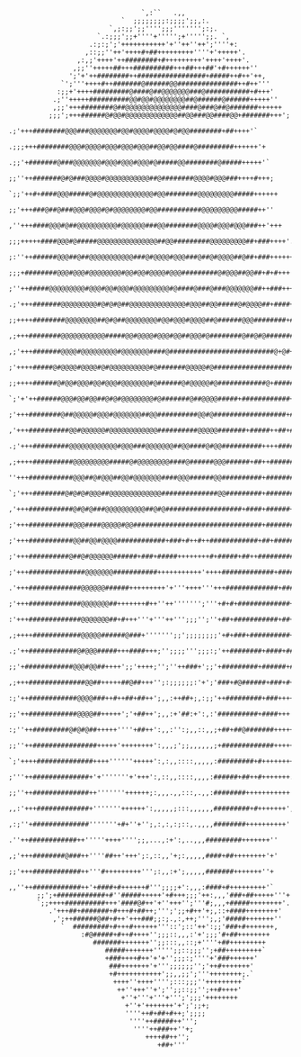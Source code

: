 

                                     `,:``   .,,
                                `  ;;;;;;;;:;;;;';;,:.
                             `,;:;;';;'''';;;''''''';:;.
                          `.:;;;';;+''''+''''';+''''';;. `,
                        .:;:;';'+++++++++++'+''++''++';''''+:
                       ,::;;''++'++++#+##+++++++++''''+'+++++'.
                     ,:,;'++++'++########+#+++++++++'++++'++++'.
                    ,;;''+++++##+++##########+++##+++##'+#++++++''
                   ';'+'++########++#################+#####++#++'++,
                 `';'''++++#++#######@######@@###############++#++'''
                :;;+'++++#########@####@##@@@@@@@###@###########+#+++'
               .;''+++++##########@@#@@#@@@@@@@@##@######@######+++++''
               ,;;'+++########@##@@@@@@@@@@@@@@####@###@##@#######++++++
              ;;;';+++######@#@@#@@@@@@@@@@@@@##@@###@@####@@+#######+++';
             .;'+++########@@@###@@@@@@@#@@#@@@@#@@@@#@#@@########+##++++'`
            .;;;+++########@@@#@@@@#@@@#@@@#@@@##@@#@@####@#########++++++'+
            .;;'+#######@###@@@@@@@#@@@#@@@#@@@#@#####@@########@#####+++++'`
           ;;''++#######@#@###@@@@#@@@@@@@@@@@##@########@@@@#@@@###++++#+++;
          `;;'++#+####@@@#####@#@@@@@@@@@@@@@@#@@########@@@@@@@@@#####++++++
           ;;'+++###@##@###@@@#@@@#@#@@@@@@@@#@@###########@@@@@@@@@#####++''
          ,''+++####@@@#@##@@@@@@@@@@#@@@@@@###@@########@@@@#@@@#@@@###++'+++
        ;;;+++++####@@@#@#####@@@@@@@@@@@@@@@##@@#########@@@@@@@@@##+###++++'.
        ;:''++######@@@##@##@@@@@@@@@@@###@#@@@@#@@@###@##@#@@@@##@##+###++++++
        ;;;+########@@@#@@@#@@@@@@@@#@@#@@#@@@@#@@@#########@#@@@##@@##+#+#+++',
        ;''++#####@@@@@@@@@#@@@#@@#@@@#@@@@@@@@@#@####@###@###@@@@@@@##++###+++:
      .;'+++#######@@@@@@@@@#@#@#@##@@@@@@@@@@@@@@#@@@##@@#####@#@@@@##+####++++
      ;;++++########@@@@@@@@##@#@##@@@@@@@@#@@#@@@#@@@@##@######@@@########+#+++
      ,;+++########@@@@@@@@@@@#####@@#@@@@#@@@#@@##@@@#@########@##@#@########++'
      ,;'+++#######@@@@#@@@@@@@@@#@@@@@@@####@##########################@+@#+++++,
      ;'++++#####@#@@@@#@@@@#@#@@@@@@@@@@#@#######@@@@@#@####################+++''
     ;;++++######@#@@#@@@#@@#@@@#@@@@@@@#@######@#@@@@@#@############@+#######+++'
     `;'+'++######@@@#@@#@@##@#@#@@@@@@@@#@#######@##@@@@#####+############+#+++''
      ;'+++########@##@@@@@#@@@#@@@@@@@##@@##########@@#@##################+#+'+'+;
      ,'+++##########@@#@@@@@@#@@@@@@@@@@@@##########@@@@@#######+#####++##+#+++'''
     .;'+++#########@@@@@@@@@@@@#@@@###@@@@@@@##@@####@#@@##########++++####+++++''
     ,;++++##########@@@@@@@@@#####@#@@@@@@@@####@######@@@######+##++########++++.
      ''+++###########@@@##@#@@@##@@#@@@@@@@####@@@######@@##########+#######++++'
     `;'+++########@#@#@#@@@##@@@@@@@@@@@@@##############@@#########+#########+''+
     ,'+++###########@#@#@###@@@@@@@@@@##@#@###################+####+######++++++',
     ;'+++###########@@@####@@@@@#@@################################+#########++'',
     ;'+++###########@@##@@#@@@@############+###+#++#++############+##+#####+#++'''
     ;'+++##########@##@#@@@@@@######+###+#####++++++++#+#####+##++###########++'''
     ;'+++##############@@@@@@@###########+++++++++++'++++#############+######+++'+
     .'+++#############@@@@@@######+++++++++'+'''++++'''+++#############+###+#+''+'
      ;'+++#############@@@@@@@##+++++++#++''++''''''';'''+#+#+#############+++++++
      :'+++#############@@@@@@@##+#+++'''+'''++''';;;'';''+##+###########+##++++++:
      ,;++++############@@@@@######@###+''''''';;';;;;;;;;'+#+###+##########++++'',
      .;'++############@#@@@#####+++####+++;'';;;;''';;;:;'++########+####+####+'';
       ;;'+############@@@#@@##++++';;'++++;'';''++###+';;'+#########+######+##+''
       ,;+++##############@@##+++++##@##+++'';:;;;;;;:'+';'###+#@######+###+#++'''
       :;'++############@@@@###++#++##+##++';,,:++##+;,:;;'++#########+###+++++'''
       ;;'++############@@@@##+++++';'+##++';,,:+'##:+':,:'##########+####+++'++'`
       :;''++#########@#@#@##+++++''''+##++':,,:'':;,,::,,;+##+##@#######++++++'+
       ;;''++################+++++'++++++++':,,,;';;,,,,,,;+#############+++++'
       `;'++++##############++++''''''+++++':,:,,::::,,,,,:#########+#++++++++';
        ;'''++##############+'+'''''''+'+++':,::,,::::,,,,:######+##++#+++++++.
        ;;''++##############++'''''''++++++;:,,,.,,:::,.,,:########+++++++++++'
        ,,:'+++#############+'''''''++++++':,,,,,;:::,,,,,,#########+#+++++++',
        ,:;''+##############'''''''+#+''+'';,:,:,:;::,.,,,,########++++++++++'
          .''++############++'''''++++'''';;,...,:+':,..,,,#########+++++++''
          ,;'+++########@###++''''##++'+++';:,::,,'+;:,,,,,####+##++++++++'+'
          ;;'+++############++'''#+++++++++''';:,,:+';,,,,,#######+++++++''+
          ,,''++############++'+####+#++++++#''';;;;+':,,,:####+#+++++++++'`
           ;;';+############+#''#####+++++'+#+++;;;'++:,,,'###+##+++++'''+
           `;;++++##########+++'####@#++'+''+++'';'''#;,,,+#####++++++++'.
              .'+++##+#######+#+++#+##++;''';';;+#++'+;,::+####++++++++'
               ,';++######@##+#++'+++###;;:;.,:,++;''';,;'#####+++++++''
                 `  #########+#+++#++++++'''::';::'++':;;'###+#+++++++,
                      :#@#####+#++#++++'';;;::,,,:'+';;;'#+##++++++++
                         #######+++++++'';;:::,,::;+''''+##+++++++++
                            #####+++++++''''';;::;;;'';+##+++++++++`
                            +###++++#++'+'+'';;;:;''''+'###++++++'
                             ###+++++++'+''';;;;;;'';'++#+++++++'
                             +#+++++++++++';;,,;;';'''++++++++;.`
                              ++++''++++'''';:::;;;''+++++++++`
                               ++''+++''+';'';;::;;'';++#++++'
                                +''+'''+'''+''';';;;'++++++++
                                 +''+'+++++++'+';';;+;
                                 ''''++#+##+#++;';;;;
                                  ''''++#####++''';
                                   ''''++###++''+;
                                      ++++##++'';
                                         +##+'''

